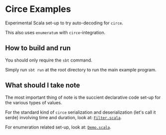 # Circe Examples

Experimental Scala set-up to try auto-decoding for `circe`.

This also uses `enumeratum` with `circe`-integration.

## How to build and run

You should only require the `sbt` command.

Simply run `sbt run` at the root directory to run the main example program.

## What should I take note

The most important thing of note is the succient declarative code set-up for the
various types of values.

For the standard kind of `circe` serialization and deserialization (let's call
it serde) involving time and duration, look at:
[`Filter.scala`](util/src/main/scala/Filter.scala).

For enumeration related set-up, look at:
[`Demo.scala`](util/src/main/scala/Demo.scala).
